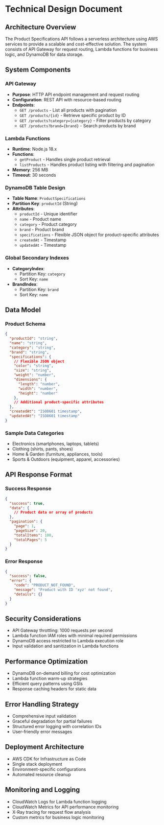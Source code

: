 # Technical Design Document

## Architecture Overview

The Product Specifications API follows a serverless architecture using AWS services to provide a scalable and cost-effective solution. The system consists of API Gateway for request routing, Lambda functions for business logic, and DynamoDB for data storage.

## System Components

### API Gateway
- **Purpose**: HTTP API endpoint management and request routing
- **Configuration**: REST API with resource-based routing
- **Endpoints**:
  - `GET /products` - List all products with pagination
  - `GET /products/{id}` - Retrieve specific product by ID
  - `GET /products?category={category}` - Filter products by category
  - `GET /products?brand={brand}` - Search products by brand

### Lambda Functions
- **Runtime**: Node.js 18.x
- **Functions**:
  - `getProduct` - Handles single product retrieval
  - `listProducts` - Handles product listing with filtering and pagination
- **Memory**: 256 MB
- **Timeout**: 30 seconds

### DynamoDB Table Design
- **Table Name**: `ProductSpecifications`
- **Partition Key**: `productId` (String)
- **Attributes**:
  - `productId` - Unique identifier
  - `name` - Product name
  - `category` - Product category
  - `brand` - Product brand
  - `specifications` - Flexible JSON object for product-specific attributes
  - `createdAt` - Timestamp
  - `updatedAt` - Timestamp

### Global Secondary Indexes
- **CategoryIndex**: 
  - Partition Key: `category`
  - Sort Key: `name`
- **BrandIndex**:
  - Partition Key: `brand`
  - Sort Key: `name`

## Data Model

### Product Schema
```json
{
  "productId": "string",
  "name": "string",
  "category": "string",
  "brand": "string",
  "specifications": {
    // Flexible JSON object
    "color": "string",
    "size": "string",
    "weight": "number",
    "dimensions": {
      "length": "number",
      "width": "number",
      "height": "number"
    },
    // Additional product-specific attributes
  },
  "createdAt": "ISO8601 timestamp",
  "updatedAt": "ISO8601 timestamp"
}
```

### Sample Data Categories
- Electronics (smartphones, laptops, tablets)
- Clothing (shirts, pants, shoes)
- Home & Garden (furniture, appliances, tools)
- Sports & Outdoors (equipment, apparel, accessories)

## API Response Format

### Success Response
```json
{
  "success": true,
  "data": {
    // Product data or array of products
  },
  "pagination": {
    "page": 1,
    "pageSize": 20,
    "totalItems": 100,
    "totalPages": 5
  }
}
```

### Error Response
```json
{
  "success": false,
  "error": {
    "code": "PRODUCT_NOT_FOUND",
    "message": "Product with ID 'xyz' not found",
    "details": {}
  }
}
```

## Security Considerations
- API Gateway throttling: 1000 requests per second
- Lambda function IAM roles with minimal required permissions
- DynamoDB access restricted to Lambda execution role
- Input validation and sanitization in Lambda functions

## Performance Optimization
- DynamoDB on-demand billing for cost optimization
- Lambda function warm-up strategies
- Efficient query patterns using GSIs
- Response caching headers for static data

## Error Handling Strategy
- Comprehensive input validation
- Graceful degradation for partial failures
- Structured error logging with correlation IDs
- User-friendly error messages

## Deployment Architecture
- AWS CDK for Infrastructure as Code
- Single stack deployment
- Environment-specific configurations
- Automated resource cleanup

## Monitoring and Logging
- CloudWatch Logs for Lambda function logging
- CloudWatch Metrics for API performance monitoring
- X-Ray tracing for request flow analysis
- Custom metrics for business logic monitoring
